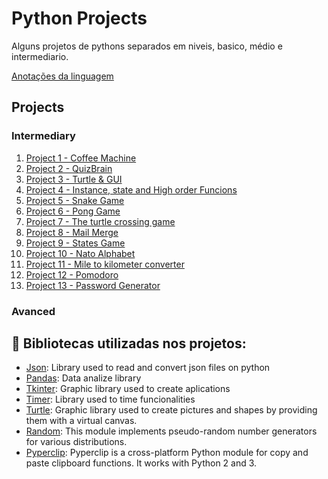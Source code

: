 # Python Projects
Alguns projetos de pythons separados em niveis, basico, médio e intermediario.

[Anotações da linguagem](https://www.notion.so/Python-afdf3003ae0844ce8fafdbfe22a46ec5)

## Projects 
### Intermediary 
1. [Project 1 - Coffee Machine](https://github.com/Minji0h/Python/tree/main/Project%2001%20-%20Coffee%20Machine)
2. [Project 2 - QuizBrain](https://github.com/Minji0h/Python/tree/main/Project%2002%20-%20QuizBrain)
3. [Project 3 - Turtle & GUI](https://github.com/Minji0h/Python/tree/main/Project%2003%20-%20Turtle%20%26%20GUI)
4. [Project 4 - Instance, state and High order Funcions](https://github.com/Minji0h/Python/tree/main/Project%2004%20-%20Instances%2C%20State%20and%20Higher%20Order%20Functions)
5. [Project 5 - Snake Game](https://github.com/Minji0h/Python/tree/main/Project%2005%20-%20Snake%20Game)
6. [Project 6 - Pong Game](https://github.com/Minji0h/Python/tree/main/Project%2006%20-%20Pong%20Game)
7. [Project 7 - The turtle crossing game](https://github.com/Minji0h/Python/tree/main/Project%2006%20-%20Pong%20Game)
8. [Project 8 - Mail Merge](https://github.com/Minji0h/Python/tree/main/Project%2007%20-%20The%20Turtle%20Crossing%20Game)
9. [Project 9 - States Game](https://github.com/Minji0h/Python/tree/main/Project%2009%20-%20States%20Game)
10. [Project 10 - Nato Alphabet](https://github.com/Minji0h/Python/tree/main/Project%2010%20-%20Nato%20Alphabet)
11. [Project 11 - Mile to kilometer converter](https://github.com/Minji0h/Python/tree/main/Project%2011%20-%20Mile%20to%20kilometer%20converter)
12. [Project 12 - Pomodoro](https://github.com/Minji0h/Python/tree/main/Project%2012%20-%20Pomodoro)
12. [Project 13 - Password Generator](https://github.com/Minji0h/Python/tree/main/Project%2013%20-%20Password%20Manager)

### Avanced



## :department_store: Bibliotecas utilizadas nos projetos:

* [Json](https://docs.python.org/3/library/json.html): Library used to read and convert json files on python
* [Pandas](https://pandas.pydata.org/): Data analize library
* [Tkinter](https://docs.python.org/3/library/tkinter.html): Graphic library used to create aplications
* [Timer](https://docs.python.org/3/library/time.html): Library used to time funcionalities
* [Turtle](https://docs.python.org/3/library/turtle.html#turtle.filling): Graphic library used to create pictures and shapes by providing them with a virtual canvas.
* [Random](https://docs.python.org/3/library/random.html): This module implements pseudo-random number generators for various distributions.
* [Pyperclip](https://pypi.org/project/pyperclip/): Pyperclip is a cross-platform Python module for copy and paste clipboard functions. It works with Python 2 and 3.
